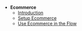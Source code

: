 * **Ecommerce**
  * [Introduction](docs/ecommerce/Introduction.md)
  * [Setup Ecommerce](docs/ecommerce/Setup_Ecommerce.md)
  * [Use Ecommerce in the Flow](docs/ecommerce/Use_Ecommerce_in_The_Flow.md)